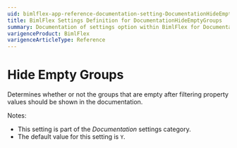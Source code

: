 ```yaml
---
uid: bimlflex-app-reference-documentation-setting-DocumentationHideEmptyGroups
title: BimlFlex Settings Definition for DocumentationHideEmptyGroups
summary: Documentation of settings option within BimlFlex for DocumentationHideEmptyGroups
varigenceProduct: BimlFlex
varigenceArticleType: Reference
---
```


# Hide Empty Groups

Determines whether or not the groups that are empty after filtering property values should be shown in the documentation.

Notes:

* This setting is part of the *Documentation* settings category.
* The default value for this setting is `Y`.
